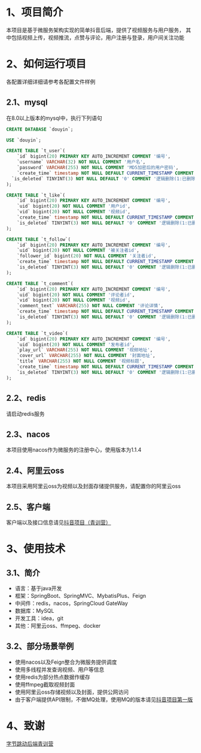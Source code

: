 # 1、项目简介
本项目是基于微服务架构实现的简单抖音后端，提供了视频服务与用户服务，
其中包括视频上传，视频推流，点赞与评论，用户注册与登录，用户间关注功能

# 2、如何运行项目
各配置详细详细请参考各配置文件样例
## 2.1、mysql
在8.0以上版本的mysql中，执行下列语句
```SQL
CREATE DATABASE `douyin`;

USE `douyin`;

CREATE TABLE `t_user`(
	`id` bigint(20) PRIMARY KEY AUTO_INCREMENT COMMENT '编号',
	`username` VARCHAR(32) NOT NULL COMMENT '用户名',
	`password` VARCHAR(255) NOT NULL COMMENT 'MD5加密后的用户密码',
	`create_time` timestamp NOT NULL DEFAULT CURRENT_TIMESTAMP COMMENT '创建时间',
  `is_deleted` TINYINT(3) NOT NULL DEFAULT '0' COMMENT '逻辑删除(1:已删除，0:未删除)'
);

CREATE TABLE `t_like`(
	`id` bigint(20) PRIMARY KEY AUTO_INCREMENT COMMENT '编号',
	`uid` bigint(20) NOT NULL COMMENT '用户id',
	`vid` bigint(20) NOT NULL COMMENT '视频id',
	`create_time` timestamp NOT NULL DEFAULT CURRENT_TIMESTAMP COMMENT '创建时间',
    `is_deleted` TINYINT(3) NOT NULL DEFAULT '0' COMMENT '逻辑删除(1:已删除，0:未删除)'
);

CREATE TABLE `t_follow`(
	`id` bigint(20) PRIMARY KEY AUTO_INCREMENT COMMENT '编号',
	`uid` bigint(20) NOT NULL COMMENT '被关注者id',
	`follower_id` bigint(20) NOT NULL COMMENT '关注者id',
	`create_time` timestamp NOT NULL DEFAULT CURRENT_TIMESTAMP COMMENT '创建时间',
    `is_deleted` TINYINT(3) NOT NULL DEFAULT '0' COMMENT '逻辑删除(1:已删除，0:未删除)'
);

CREATE TABLE `t_comment`(
	`id` bigint(20) PRIMARY KEY AUTO_INCREMENT COMMENT '编号',
	`uid` bigint(20) NOT NULL COMMENT '评论者id',
	`vid` bigint(20) NOT NULL COMMENT '视频id',
	`comment_text` VARCHAR(255) NOT NULL COMMENT '评论详情',
	`create_time` timestamp NOT NULL DEFAULT CURRENT_TIMESTAMP COMMENT '创建时间',
	`is_deleted` TINYINT(3) NOT NULL DEFAULT '0' COMMENT '逻辑删除(1:已删除，0:未删除)'
);

CREATE TABLE `t_video`(
	`id` bigint(20) PRIMARY KEY AUTO_INCREMENT COMMENT '编号',
	`uid` bigint(20) NOT NULL COMMENT '发布者id',
	`play_url` VARCHAR(255) NOT NULL COMMENT '视频地址',
	`cover_url` VARCHAR(255) NOT NULL COMMENT '封面地址',
	`title` VARCHAR(255) NOT NULL COMMENT '视频标题',
	`create_time` timestamp NOT NULL DEFAULT CURRENT_TIMESTAMP COMMENT '创建时间',
	`is_deleted` TINYINT(3) NOT NULL DEFAULT '0' COMMENT '逻辑删除(1:已删除，0:未删除)'
);
```
## 2.2、redis
请启动redis服务
## 2.3、nacos
本项目使用nacos作为微服务的注册中心，使用版本为1.1.4
## 2.4、阿里云oss
本项目采用阿里云oss为视频以及封面存储提供服务，请配置你的阿里云oss
## 2.5、客户端
客户端以及接口信息请见[抖音项目（青训营）](https://bytedance.feishu.cn/docx/doxcnbgkMy2J0Y3E6ihqrvtHXPg)

# 3、使用技术
## 3.1、简介
* 语言：基于java开发
* 框架：SpringBoot、SpringMVC、MybatisPlus、Feign
* 中间件：redis，nacos，SpringCloud GateWay
* 数据库：MySQL
* 开发工具：idea，git
* 其他：阿里云oss、ffmpeg、docker

## 3.2、部分场景举例
* 使用nacos以及Feign整合为微服务提供调度
* 使用多线程并发查询视频、用户等信息
* 使用redis为部分热点数据作缓存
* 使用ffmpeg截取视频封面
* 使用阿里云oss存储视频以及封面，提供公网访问
* 由于客户端提供API限制，不做MQ处理，使用MQ的版本请见[抖音项目第一版](https://github.com/kloein/kdoushen)


# 4、致谢
[字节跳动后端青训营](https://youthcamp.bytedance.com/)